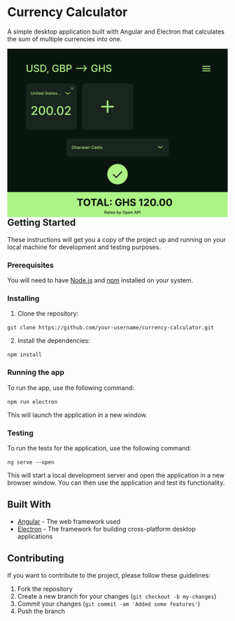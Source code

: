 Currency Calculator
===================

A simple desktop application built with Angular and Electron that calculates the sum of multiple currencies into one.

<img src="https://raw.githubusercontent.com/adinortey360/currency-calculator/main/src/assets/img/UIFig.png"
     alt="Figma UI Design"
     style="float: left; " />


Getting Started
---------------

These instructions will get you a copy of the project up and running on your local machine for development and testing purposes.

### Prerequisites

You will need to have [Node.js](https://nodejs.org/) and [npm](https://www.npmjs.com/) installed on your system.

### Installing

1.  Clone the repository:

`git clone https://github.com/your-username/currency-calculator.git`

2.  Install the dependencies:

`npm install`

### Running the app

To run the app, use the following command:

`npm run electron`

This will launch the application in a new window.

### Testing

To run the tests for the application, use the following command:

`ng serve --open`

This will start a local development server and open the application in a new browser window. You can then use the application and test its functionality.

Built With
----------

*   [Angular](https://angular.io/) - The web framework used
*   [Electron](https://electronjs.org/) - The framework for building cross-platform desktop applications

Contributing
------------

If you want to contribute to the project, please follow these guidelines:

1.  Fork the repository
2.  Create a new branch for your changes (`git checkout -b my-changes`)
3.  Commit your changes (`git commit -am 'Added some features'`)
4.  Push the branch